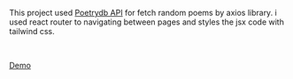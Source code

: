 This project used <a href='https://poetrydb.org'>Poetrydb API</a> for fetch random poems by axios library. i used react router to navigating between pages and styles the jsx code with tailwind css.

<br/>

<a href='https://poems-ten.vercel.app/'>Demo</a>
